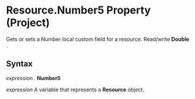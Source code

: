 
# Resource.Number5 Property (Project)

Gets or sets a Number local custom field for a resource. Read/write  **Double** .


## Syntax

 _expression_ . **Number5**

 _expression_ A variable that represents a **Resource** object.


